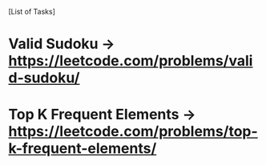 [List of Tasks]

# Valid Sudoku -> https://leetcode.com/problems/valid-sudoku/
# Top K Frequent Elements -> https://leetcode.com/problems/top-k-frequent-elements/
